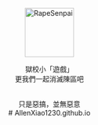 <p align="center">
  <a href="https://github.com/AllenXiao1230/web/blob/gh-pages/index.html"><img src="https://github.com/AllenXiao1230/web/blob/gh-pages/static/image/ClickBefore.png?raw=true" width="100" height="100" alt="RapeSenpai"></a>
</p>
<div align="center">


獄校小「遊戲」
<br/>
更我們一起消滅陳區吧



<br/>
只是惡搞，並無惡意<br/>
#   A l l e n X i a o 1 2 3 0 . g i t h u b . i o 
 
 
</div>